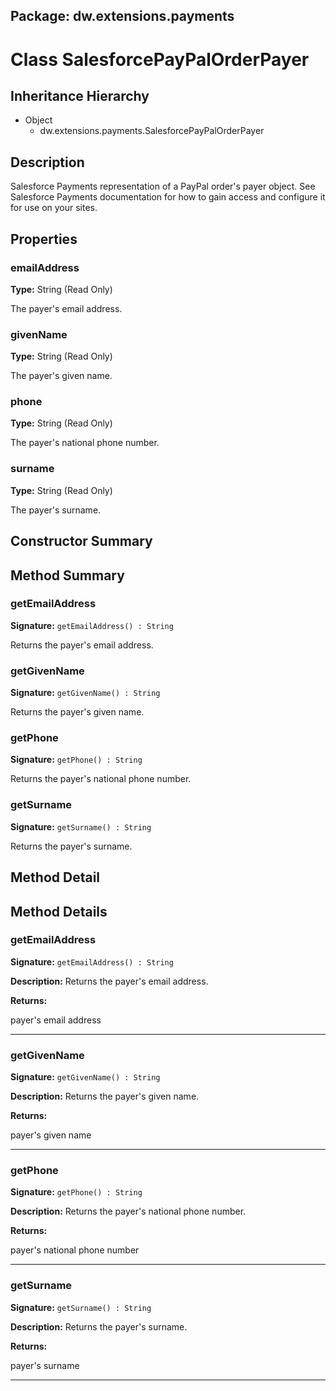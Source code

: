## Package: dw.extensions.payments

# Class SalesforcePayPalOrderPayer

## Inheritance Hierarchy

- Object
  - dw.extensions.payments.SalesforcePayPalOrderPayer

## Description

Salesforce Payments representation of a PayPal order's payer object. See Salesforce Payments documentation for how to gain access and configure it for use on your sites.

## Properties

### emailAddress

**Type:** String (Read Only)

The payer's email address.

### givenName

**Type:** String (Read Only)

The payer's given name.

### phone

**Type:** String (Read Only)

The payer's national phone number.

### surname

**Type:** String (Read Only)

The payer's surname.

## Constructor Summary

## Method Summary

### getEmailAddress

**Signature:** `getEmailAddress() : String`

Returns the payer's email address.

### getGivenName

**Signature:** `getGivenName() : String`

Returns the payer's given name.

### getPhone

**Signature:** `getPhone() : String`

Returns the payer's national phone number.

### getSurname

**Signature:** `getSurname() : String`

Returns the payer's surname.

## Method Detail

## Method Details

### getEmailAddress

**Signature:** `getEmailAddress() : String`

**Description:** Returns the payer's email address.

**Returns:**

payer's email address

---

### getGivenName

**Signature:** `getGivenName() : String`

**Description:** Returns the payer's given name.

**Returns:**

payer's given name

---

### getPhone

**Signature:** `getPhone() : String`

**Description:** Returns the payer's national phone number.

**Returns:**

payer's national phone number

---

### getSurname

**Signature:** `getSurname() : String`

**Description:** Returns the payer's surname.

**Returns:**

payer's surname

---